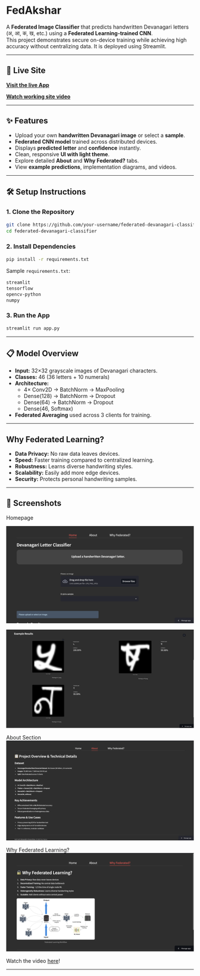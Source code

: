 # FedAkshar

A **Federated Image Classifier** that predicts handwritten Devanagari letters (अ, आ, क, ख, etc.) using a **Federated Learning-trained CNN**.  
This project demonstrates secure on-device training while achieving high accuracy without centralizing data. It is deployed using Streamlit.

---

## 🚀 Live Site

[**Visit the live App**](https://eshaanpandey-federated-image-classifier-app-9dusaf.streamlit.app/)

[**Watch working site video**](https://drive.google.com/file/d/1t7o_SSHgL1uxDl_ejizWFQw0uhlwOxGP/view?usp=sharing)

---

## ✨ Features

- Upload your own **handwritten Devanagari image** or select a **sample**.
- **Federated CNN model** trained across distributed devices.
- Displays **predicted letter** and **confidence** instantly.
- Clean, responsive **UI with light theme**.
- Explore detailed **About** and **Why Federated?** tabs.
- View **example predictions**, implementation diagrams, and videos.

---

## 🛠️ Setup Instructions

### 1. Clone the Repository

```bash
git clone https://github.com/your-username/federated-devanagari-classifier.git
cd federated-devanagari-classifier
```

### 2. Install Dependencies

```bash
pip install -r requirements.txt
```

Sample `requirements.txt`:

```
streamlit
tensorflow
opencv-python
numpy
```

### 3. Run the App

```bash
streamlit run app.py
```

---

## 📋 Model Overview

- **Input:** 32×32 grayscale images of Devanagari characters.
- **Classes:** 46 (36 letters + 10 numerals)
- **Architecture:**
  - 4× Conv2D → BatchNorm → MaxPooling
  - Dense(128) → BatchNorm → Dropout
  - Dense(64) → BatchNorm → Dropout
  - Dense(46, Softmax)
- **Federated Averaging** used across 3 clients for training.

---

## Why Federated Learning?

- **Data Privacy:** No raw data leaves devices.
- **Speed:** Faster training compared to centralized learning.
- **Robustness:** Learns diverse handwriting styles.
- **Scalability:** Easily add more edge devices.
- **Security:** Protects personal handwriting samples.

---

## 📸 Screenshots

Homepage

![](assets/homepage1.png)

![](assets/homepage2.png)

About Section
![](assets/about.png)

Why Federated Learning?
![](assets/Why_Federated.png)

Watch the video [here](https://drive.google.com/file/d/1V9S5bxmEuhhzosijswCRyiuAkxYQcegg/view?usp=drive_link)!

---
